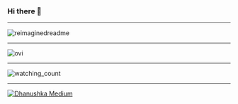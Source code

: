 ### Hi there 👋
<!--
**HEMANTHESWARREDDY/HEMANTHESWARREDDY** is a ✨ _special_ ✨ repository because its `README.md` (this file) appears on your GitHub profile.

Here are some ideas to get you started:

- 🔭 I’m currently working on ...
- 🌱 I’m currently learning ...
- 👯 I’m looking to collaborate on ...
- 🤔 I’m looking for help with ...
- 💬 Ask me about ...
- 📫 How to reach me: ...
- 😄 Pronouns: ...
- ⚡ Fun fact: ...

*******

<img align="center" src="https://github-readme-stats.vercel.app/api?username=HEMANTHESWARREDDY&include_all_commits=true&count_private=true&show_icons=true&line_height=20&title_color=2B5BBD&icon_color=1124BB&text_color=A1A1A1&bg_color=0,000000,130F40" alt="my Github Stats"/>
-->

*******

<img src="https://myreadme.vercel.app/api/embed/HEMANTHESWARREDDY?panels=userstatistics,toprepositories,toplanguages,commitgraph" alt="reimaginedreadme" />

*******

<img src="https://github-readme-stats.vercel.app/api/top-langs?username=HEMANTHESWARREDDY&show_icons=true&locale=en&layout=compact&theme=chartreuse-dark" alt="ovi" />

*******

<img src="https://komarev.com/ghpvc/?username=HEMANTHESWARREDDY&color=brightgreen" alt="watching_count" />

*******

[![Dhanushka Medium](https://github-readme-medium.vercel.app/?username=HEMANTHESWARREDDY)](https://medium.com/@HEMANTHESWARREDDY)
